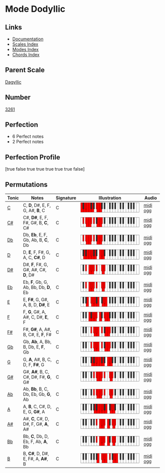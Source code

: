 # Mode Dodyllic

## Links

- [Documentation](index.md)
- [Scales Index](Scales.md)
- [Modes Index](Modes.md)
- [Chords Index](Chords.md)

## Parent Scale

[Dagyllic](ScaleDagyllic.md)

## Number

[3261](https://ianring.com/musictheory/scales/3261)

## Perfection

- 6 Perfect notes
- 2 Perfect notes

## Perfection Profile

[true false true true true true true false]

## Permutations

| Tonic | Notes | Signature | Illustration | Audio |
|-------|-------|-----------|--------------|-------|
| [C](ModeCNaturalDodyllic.md) | C, **D**, D#, E, F, G, A#, **B**, C | C | ![CNaturalDodyllic](ModeCNaturalDodyllic.png) | [midi](ModeCNaturalDodyllic.mid) [ogg](ModeCNaturalDodyllic.ogg) |
| [C#](ModeCSharpDodyllic.md) | C#, **D#**, E, F, F#, G#, B, **C**, C# | C | ![CSharpDodyllic](ModeCSharpDodyllic.png) | [midi](ModeCSharpDodyllic.mid) [ogg](ModeCSharpDodyllic.ogg) |
| [Db](ModeDFlatDodyllic.md) | Db, **Eb**, E, F, Gb, Ab, B, **C**, Db | C | ![DFlatDodyllic](ModeDFlatDodyllic.png) | [midi](ModeDFlatDodyllic.mid) [ogg](ModeDFlatDodyllic.ogg) |
| [D](ModeDNaturalDodyllic.md) | D, **E**, F, F#, G, A, C, **C#**, D | C | ![DNaturalDodyllic](ModeDNaturalDodyllic.png) | [midi](ModeDNaturalDodyllic.mid) [ogg](ModeDNaturalDodyllic.ogg) |
| [D#](ModeDSharpDodyllic.md) | D#, **F**, F#, G, G#, A#, C#, **D**, D# | C | ![DSharpDodyllic](ModeDSharpDodyllic.png) | [midi](ModeDSharpDodyllic.mid) [ogg](ModeDSharpDodyllic.ogg) |
| [Eb](ModeEFlatDodyllic.md) | Eb, **F**, Gb, G, Ab, Bb, Db, **D**, Eb | C | ![EFlatDodyllic](ModeEFlatDodyllic.png) | [midi](ModeEFlatDodyllic.mid) [ogg](ModeEFlatDodyllic.ogg) |
| [E](ModeENaturalDodyllic.md) | E, **F#**, G, G#, A, B, D, **D#**, E | C | ![ENaturalDodyllic](ModeENaturalDodyllic.png) | [midi](ModeENaturalDodyllic.mid) [ogg](ModeENaturalDodyllic.ogg) |
| [F](ModeFNaturalDodyllic.md) | F, **G**, G#, A, A#, C, D#, **E**, F | C | ![FNaturalDodyllic](ModeFNaturalDodyllic.png) | [midi](ModeFNaturalDodyllic.mid) [ogg](ModeFNaturalDodyllic.ogg) |
| [F#](ModeFSharpDodyllic.md) | F#, **G#**, A, A#, B, C#, E, **F**, F# | C | ![FSharpDodyllic](ModeFSharpDodyllic.png) | [midi](ModeFSharpDodyllic.mid) [ogg](ModeFSharpDodyllic.ogg) |
| [Gb](ModeGFlatDodyllic.md) | Gb, **Ab**, A, Bb, B, Db, E, **F**, Gb | C | ![GFlatDodyllic](ModeGFlatDodyllic.png) | [midi](ModeGFlatDodyllic.mid) [ogg](ModeGFlatDodyllic.ogg) |
| [G](ModeGNaturalDodyllic.md) | G, **A**, A#, B, C, D, F, **F#**, G | C | ![GNaturalDodyllic](ModeGNaturalDodyllic.png) | [midi](ModeGNaturalDodyllic.mid) [ogg](ModeGNaturalDodyllic.ogg) |
| [G#](ModeGSharpDodyllic.md) | G#, **A#**, B, C, C#, D#, F#, **G**, G# | C | ![GSharpDodyllic](ModeGSharpDodyllic.png) | [midi](ModeGSharpDodyllic.mid) [ogg](ModeGSharpDodyllic.ogg) |
| [Ab](ModeAFlatDodyllic.md) | Ab, **Bb**, B, C, Db, Eb, Gb, **G**, Ab | C | ![AFlatDodyllic](ModeAFlatDodyllic.png) | [midi](ModeAFlatDodyllic.mid) [ogg](ModeAFlatDodyllic.ogg) |
| [A](ModeANaturalDodyllic.md) | A, **B**, C, C#, D, E, G, **G#**, A | C | ![ANaturalDodyllic](ModeANaturalDodyllic.png) | [midi](ModeANaturalDodyllic.mid) [ogg](ModeANaturalDodyllic.ogg) |
| [A#](ModeASharpDodyllic.md) | A#, **C**, C#, D, D#, F, G#, **A**, A# | C | ![ASharpDodyllic](ModeASharpDodyllic.png) | [midi](ModeASharpDodyllic.mid) [ogg](ModeASharpDodyllic.ogg) |
| [Bb](ModeBFlatDodyllic.md) | Bb, **C**, Db, D, Eb, F, Ab, **A**, Bb | C | ![BFlatDodyllic](ModeBFlatDodyllic.png) | [midi](ModeBFlatDodyllic.mid) [ogg](ModeBFlatDodyllic.ogg) |
| [B](ModeBNaturalDodyllic.md) | B, **C#**, D, D#, E, F#, A, **A#**, B | C | ![BNaturalDodyllic](ModeBNaturalDodyllic.png) | [midi](ModeBNaturalDodyllic.mid) [ogg](ModeBNaturalDodyllic.ogg) |
